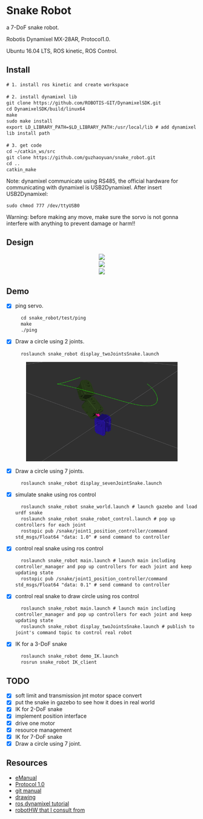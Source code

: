 # Snake Robot

a 7-DoF snake robot.

Robotis Dynamixel MX-28AR, Protocol1.0.

Ubuntu 16.04 LTS, ROS kinetic, ROS Control.

## Install

	# 1. install ros kinetic and create workspace

	# 2. install dynamixel lib
	git clone https://github.com/ROBOTIS-GIT/DynamixelSDK.git
	cd DynamixelSDK/build/linux64
	make
	sudo make install
	export LD_LIBRARY_PATH=$LD_LIBRARY_PATH:/usr/local/lib # add dynamixel lib install path
	
	# 3. get code
	cd ~/catkin_ws/src
	git clone https://github.com/guzhaoyuan/snake_robot.git
	cd ..
	catkin_make
	
Note: dynamixel communicate using RS485, the official hardware for communicating with dynamixel is USB2Dynamixel. After insert USB2Dynamixel:

	sudo chmod 777 /dev/ttyUSB0

Warning: before making any move, make sure the sorvo is not gonna interfere with anything to prevent damage or harm!!

## Design

<center><img src="meta/gif/single.gif" width="400"></center>

<center><img src="meta/gif/double.gif" width="400"></center>

<center><img src="meta/gif/snake.gif" width="400"></center>

## Demo

- [x] ping servo.

		cd snake_robot/test/ping
		make
		./ping

- [x] Draw a circle using 2 joints.

		roslaunch snake_robot display_twoJointsSnake.launch 

<center><img src="meta/pic/demo2.png" width="400"></center>

- [x] Draw a circle using 7 joints.

		roslaunch snake_robot display_sevenJointSnake.launch 

- [x] simulate snake using ros control

		roslaunch snake_robot snake_world.launch # launch gazebo and load urdf snake
		roslaunch snake_robot snake_robot_control.launch # pop up controllers for each joint
		rostopic pub /snake/joint1_position_controller/command std_msgs/Float64 "data: 1.0" # send command to controller

- [x] control real snake using ros control

		roslaunch snake_robot main.launch # launch main including controller_manager and pop up controllers for each joint and keep updating state
		rostopic pub /snake/joint1_position_controller/command std_msgs/Float64 "data: 0.1" # send command to controller

- [x] control real snake to draw circle using ros control
		
		roslaunch snake_robot main.launch # launch main including controller_manager and pop up controllers for each joint and keep updating state
		roslaunch snake_robot display_twoJointsSnake.launch # publish to joint's command topic to control real robot

- [x] IK for a 3-DoF snake

		roslaunch snake_robot demo_IK.launch
		rosrun snake_robot IK_client 

## TODO

- [x] soft limit and transmission jnt motor space convert
- [x] put the snake in gazebo to see how it does in real world
- [x] IK for 2-DoF snake
- [x] implement position interface
- [x] drive one motor
- [x] resource management
- [x] IK for 7-DoF snake
- [x] Draw a circle using 7 joint.

## Resources

- [eManual](http://support.robotis.com/en/product/actuator/dynamixel/mx_series/mx-28(2.0).htm)
- [Protocol 1.0](https://github.com/ROBOTIS-GIT/DynamixelSDK)
- [git manual](https://github.com/ROBOTIS-GIT/emanual/blob/master/docs/en/dxl/mx/mx-28-2.md)
- [drawing](https://github.com/ROBOTIS-GIT/emanual/blob/master/docs/en/dxl/mx/mx-28-2.md#drawings)
- [ros dynamixel tutorial](http://wiki.ros.org/dynamixel_controllers/Tutorials/Creating%20a%20joint%20torque%20controller)
- [robotHW that I consult from](https://github.com/xmproject/xm_robothw)